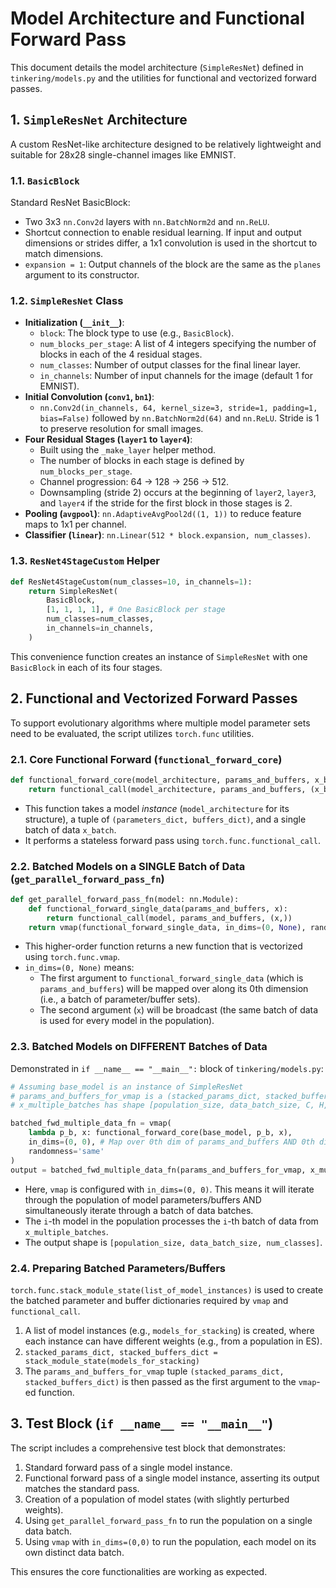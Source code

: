 # Model Architecture and Functional Forward Pass

This document details the model architecture (`SimpleResNet`) defined in `tinkering/models.py` and the utilities for functional and vectorized forward passes.

## 1. `SimpleResNet` Architecture

A custom ResNet-like architecture designed to be relatively lightweight and suitable for 28x28 single-channel images like EMNIST.

### 1.1. `BasicBlock`

Standard ResNet BasicBlock:
*   Two 3x3 `nn.Conv2d` layers with `nn.BatchNorm2d` and `nn.ReLU`.
*   Shortcut connection to enable residual learning. If input and output dimensions or strides differ, a 1x1 convolution is used in the shortcut to match dimensions.
*   `expansion = 1`: Output channels of the block are the same as the `planes` argument to its constructor.

### 1.2. `SimpleResNet` Class

*   **Initialization (`__init__`)**: 
    *   `block`: The block type to use (e.g., `BasicBlock`).
    *   `num_blocks_per_stage`: A list of 4 integers specifying the number of blocks in each of the 4 residual stages.
    *   `num_classes`: Number of output classes for the final linear layer.
    *   `in_channels`: Number of input channels for the image (default 1 for EMNIST).
*   **Initial Convolution (`conv1`, `bn1`)**: 
    *   `nn.Conv2d(in_channels, 64, kernel_size=3, stride=1, padding=1, bias=False)` followed by `nn.BatchNorm2d(64)` and `nn.ReLU`. Stride is 1 to preserve resolution for small images.
*   **Four Residual Stages (`layer1` to `layer4`)**: 
    *   Built using the `_make_layer` helper method.
    *   The number of blocks in each stage is defined by `num_blocks_per_stage`.
    *   Channel progression: 64 -> 128 -> 256 -> 512.
    *   Downsampling (stride 2) occurs at the beginning of `layer2`, `layer3`, and `layer4` if the stride for the first block in those stages is 2.
*   **Pooling (`avgpool`)**: `nn.AdaptiveAvgPool2d((1, 1))` to reduce feature maps to 1x1 per channel.
*   **Classifier (`linear`)**: `nn.Linear(512 * block.expansion, num_classes)`.

### 1.3. `ResNet4StageCustom` Helper

```python
def ResNet4StageCustom(num_classes=10, in_channels=1):
    return SimpleResNet(
        BasicBlock,
        [1, 1, 1, 1], # One BasicBlock per stage
        num_classes=num_classes,
        in_channels=in_channels,
    )
```
This convenience function creates an instance of `SimpleResNet` with one `BasicBlock` in each of its four stages.

## 2. Functional and Vectorized Forward Passes

To support evolutionary algorithms where multiple model parameter sets need to be evaluated, the script utilizes `torch.func` utilities.

### 2.1. Core Functional Forward (`functional_forward_core`)

```python
def functional_forward_core(model_architecture, params_and_buffers, x_batch):
    return functional_call(model_architecture, params_and_buffers, (x_batch,))
```
*   This function takes a model *instance* (`model_architecture` for its structure), a tuple of `(parameters_dict, buffers_dict)`, and a single batch of data `x_batch`.
*   It performs a stateless forward pass using `torch.func.functional_call`.

### 2.2. Batched Models on a SINGLE Batch of Data (`get_parallel_forward_pass_fn`)

```python
def get_parallel_forward_pass_fn(model: nn.Module):
    def functional_forward_single_data(params_and_buffers, x):
        return functional_call(model, params_and_buffers, (x,))
    return vmap(functional_forward_single_data, in_dims=(0, None), randomness='same')
```
*   This higher-order function returns a new function that is vectorized using `torch.func.vmap`.
*   `in_dims=(0, None)` means:
    *   The first argument to `functional_forward_single_data` (which is `params_and_buffers`) will be mapped over along its 0th dimension (i.e., a batch of parameter/buffer sets).
    *   The second argument (`x`) will be broadcast (the same batch of data is used for every model in the population).

### 2.3. Batched Models on DIFFERENT Batches of Data

Demonstrated in `if __name__ == "__main__":` block of `tinkering/models.py`:

```python
# Assuming base_model is an instance of SimpleResNet
# params_and_buffers_for_vmap is a (stacked_params_dict, stacked_buffers_dict) tuple
# x_multiple_batches has shape [population_size, data_batch_size, C, H, W]

batched_fwd_multiple_data_fn = vmap(
    lambda p_b, x: functional_forward_core(base_model, p_b, x),
    in_dims=(0, 0), # Map over 0th dim of params_and_buffers AND 0th dim of x_multiple_batches
    randomness='same'
)
output = batched_fwd_multiple_data_fn(params_and_buffers_for_vmap, x_multiple_batches)
```
*   Here, `vmap` is configured with `in_dims=(0, 0)`. This means it will iterate through the population of model parameters/buffers AND simultaneously iterate through a batch of data batches.
*   The `i`-th model in the population processes the `i`-th batch of data from `x_multiple_batches`.
*   The output shape is `[population_size, data_batch_size, num_classes]`.

### 2.4. Preparing Batched Parameters/Buffers

`torch.func.stack_module_state(list_of_model_instances)` is used to create the batched parameter and buffer dictionaries required by `vmap` and `functional_call`.

1.  A list of model instances (e.g., `models_for_stacking`) is created, where each instance can have different weights (e.g., from a population in ES).
2.  `stacked_params_dict, stacked_buffers_dict = stack_module_state(models_for_stacking)`
3.  The `params_and_buffers_for_vmap` tuple `(stacked_params_dict, stacked_buffers_dict)` is then passed as the first argument to the `vmap`-ed function.

## 3. Test Block (`if __name__ == "__main__"`)

The script includes a comprehensive test block that demonstrates:
1.  Standard forward pass of a single model instance.
2.  Functional forward pass of a single model instance, asserting its output matches the standard pass.
3.  Creation of a population of model states (with slightly perturbed weights).
4.  Using `get_parallel_forward_pass_fn` to run the population on a single data batch.
5.  Using `vmap` with `in_dims=(0,0)` to run the population, each model on its own distinct data batch.

This ensures the core functionalities are working as expected. 